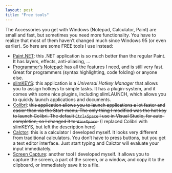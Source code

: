 ```yaml
---
layout: post
title: "Free tools"
---
```


The Accessories you get with Windows (Notepad, Calculator, Paint) are small and fast, but sometimes you need more functionality. You have to realize that most of them haven’t changed much since Windows 95 (or even earlier). So here are some FREE tools I use instead:

- [Paint.NET](http://www.getpaint.net/): this .NET application is so much better than the regular Paint. It has layers, effects, anti-aliasing, …
- [Programmer’s Notepad](http://www.pnotepad.org/): has all the features I need, and is still very fast. Great for programmers (syntax highlighting, code folding) or anyone else.
- [slimKEYS](http://slimcode.com/slimKEYS/): this application is a *Universal Hotkey Manager* that allows you to assign hotkeys to simple tasks. It has a plugin-system, and it comes with some nice plugins, including slimLAUNCH, which allows you to quickly launch applications and documents.
- [Colibri](http://colibri.leetspeak.org/): <s>this application allows you to launch applications a lot faster and easier than via the Start-menu. The only thing I modified was the hot key to launch Colibri. The default `Ctrl+Space` I use in Visual Studio, for auto-completion, so I changed it to `Win+Space`.</s> (I replaced Colibri with slimKEYS, but left the description here)
- [Calctor]({{site.baseUrl}}projects/calctor/): this is a calculator I developed myself. It looks very different from traditional calculators. You don’t have to press buttons, but you get a text editor interface. Just start typing and Calctor will evaluate your input immediately.
- [Screen Capture]({{site.baseUrl}}projects/screen-capture/): another tool I developed myself. It allows you to capture the screen, a part of the screen, or a window, and copy it to the clipboard, or immediately save it to a file.